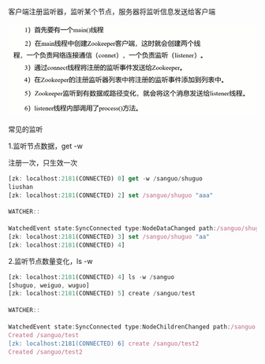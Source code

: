客户端注册监听器，监听某个节点，服务器将监听信息发送给客户端

![](assets/5%20监听器原理_image_0.png)



常见的监听

1.监听节点数据，get -w

注册一次，只生效一次

```javascript
[zk: localhost:2181(CONNECTED) 0] get -w /sanguo/shuguo
liushan
[zk: localhost:2181(CONNECTED) 2] set /sanguo/shuguo "aaa"

WATCHER::

WatchedEvent state:SyncConnected type:NodeDataChanged path:/sanguo/shuguo
[zk: localhost:2181(CONNECTED) 3] set /sanguo/shuguo "aa"
[zk: localhost:2181(CONNECTED) 4]
```



2.监听节点数量变化，ls -w

```javascript
[zk: localhost:2181(CONNECTED) 4] ls -w /sanguo
[shuguo, weiguo, wuguo]
[zk: localhost:2181(CONNECTED) 5] create /sanguo/test

WATCHER::

WatchedEvent state:SyncConnected type:NodeChildrenChanged path:/sanguo
Created /sanguo/test
[zk: localhost:2181(CONNECTED) 6] create /sanguo/test2
Created /sanguo/test2
```

